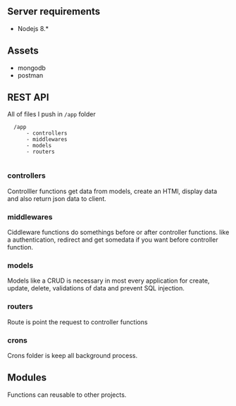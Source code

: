 
## Server requirements

 -  Nodejs 8.*
## Assets
 - mongodb
 - postman
## REST API
All of files I push in `/app` folder

```
  /app
      - controllers
      - middlewares
      - models
      - routers
      
```
### controllers
   Controlller functions get data from models, create an HTMl, display data and also return json data to client.

### middlewares
   Ciddleware functions do somethings before or after controller functions. like a authentication, redirect and get somedata if you want before controller function.
   
### models
   Models like a CRUD is necessary in most every application for create, update, delete, validations of data and prevent SQL injection.
   
### routers
   Route is point the request to controller functions
   
### crons
  Crons folder is keep all background process.
   
## Modules
  Functions can reusable to other projects.
